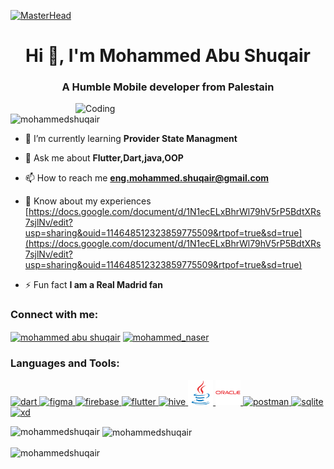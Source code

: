 [![MasterHead](https://vertextechnology.com/wp-content/uploads/2016/07/banner-mobile-app.png)](https://rishavchanda.io)

<h1 align="center">Hi 👋, I'm Mohammed Abu Shuqair</h1>
<h3 align="center">A Humble Mobile developer from Palestain</h3>
<img align="right" alt="Coding" width="400" src="https://media.tenor.com/GfSX-u7VGM4AAAAC/coding.gif" alt="cover image"/>

<p align="left"> <img src="https://komarev.com/ghpvc/?username=mohammedshuqair&label=Profile%20views&color=0e75b6&style=flat" alt="mohammedshuqair" /> </p>

- 🌱 I’m currently learning **Provider State Managment**

- 💬 Ask me about **Flutter,Dart,java,OOP**

- 📫 How to reach me **eng.mohammed.shuqair@gmail.com**

- 📄 Know about my experiences [https://docs.google.com/document/d/1N1ecELxBhrWl79hV5rP5BdtXRs7sjlNv/edit?usp=sharing&ouid=114648512323859775509&rtpof=true&sd=true](https://docs.google.com/document/d/1N1ecELxBhrWl79hV5rP5BdtXRs7sjlNv/edit?usp=sharing&ouid=114648512323859775509&rtpof=true&sd=true)

- ⚡ Fun fact **I am a Real Madrid fan**

<h3 align="left">Connect with me:</h3>
<p align="left">
<a href="https://linkedin.com/in/mohammed-abu-shuqair" target="blank"><img align="center" src="https://raw.githubusercontent.com/rahuldkjain/github-profile-readme-generator/master/src/images/icons/Social/linked-in-alt.svg" alt="mohammed abu shuqair" height="30" width="40" /></a>
<a href="https://www.leetcode.com/mohammed_naser" target="blank"><img align="center" src="https://raw.githubusercontent.com/rahuldkjain/github-profile-readme-generator/master/src/images/icons/Social/leet-code.svg" alt="mohammed_naser" height="30" width="40" /></a>
</p>

<h3 align="left">Languages and Tools:</h3>
<p align="left"> <a href="https://dart.dev" target="_blank" rel="noreferrer"> <img src="https://www.vectorlogo.zone/logos/dartlang/dartlang-icon.svg" alt="dart" width="40" height="40"/> </a> <a href="https://www.figma.com/" target="_blank" rel="noreferrer"> <img src="https://www.vectorlogo.zone/logos/figma/figma-icon.svg" alt="figma" width="40" height="40"/> </a> <a href="https://firebase.google.com/" target="_blank" rel="noreferrer"> <img src="https://www.vectorlogo.zone/logos/firebase/firebase-icon.svg" alt="firebase" width="40" height="40"/> </a> <a href="https://flutter.dev" target="_blank" rel="noreferrer"> <img src="https://www.vectorlogo.zone/logos/flutterio/flutterio-icon.svg" alt="flutter" width="40" height="40"/> </a> <a href="https://hive.apache.org/" target="_blank" rel="noreferrer"> <img src="https://www.vectorlogo.zone/logos/apache_hive/apache_hive-icon.svg" alt="hive" width="40" height="40"/> </a> <a href="https://www.java.com" target="_blank" rel="noreferrer"> <img src="https://raw.githubusercontent.com/devicons/devicon/master/icons/java/java-original.svg" alt="java" width="40" height="40"/> </a> <a href="https://www.oracle.com/" target="_blank" rel="noreferrer"> <img src="https://raw.githubusercontent.com/devicons/devicon/master/icons/oracle/oracle-original.svg" alt="oracle" width="40" height="40"/> </a> <a href="https://postman.com" target="_blank" rel="noreferrer"> <img src="https://www.vectorlogo.zone/logos/getpostman/getpostman-icon.svg" alt="postman" width="40" height="40"/> </a> <a href="https://www.sqlite.org/" target="_blank" rel="noreferrer"> <img src="https://www.vectorlogo.zone/logos/sqlite/sqlite-icon.svg" alt="sqlite" width="40" height="40"/> </a> <a href="https://www.adobe.com/products/xd.html" target="_blank" rel="noreferrer"> <img src="https://cdn.worldvectorlogo.com/logos/adobe-xd.svg" alt="xd" width="40" height="40"/> </a> </p>

<p><img align="left" src="https://github-readme-stats.vercel.app/api/top-langs?username=mohammedshuqair&show_icons=true&locale=en&layout=compact" alt="mohammedshuqair" /></p>

<p>&nbsp;<img align="center" src="https://github-readme-stats.vercel.app/api?username=mohammedshuqair&show_icons=true&locale=en" alt="mohammedshuqair" /></p>

<p><img align="center" src="https://github-readme-streak-stats.herokuapp.com/?user=mohammedshuqair&" alt="mohammedshuqair" /></p>

